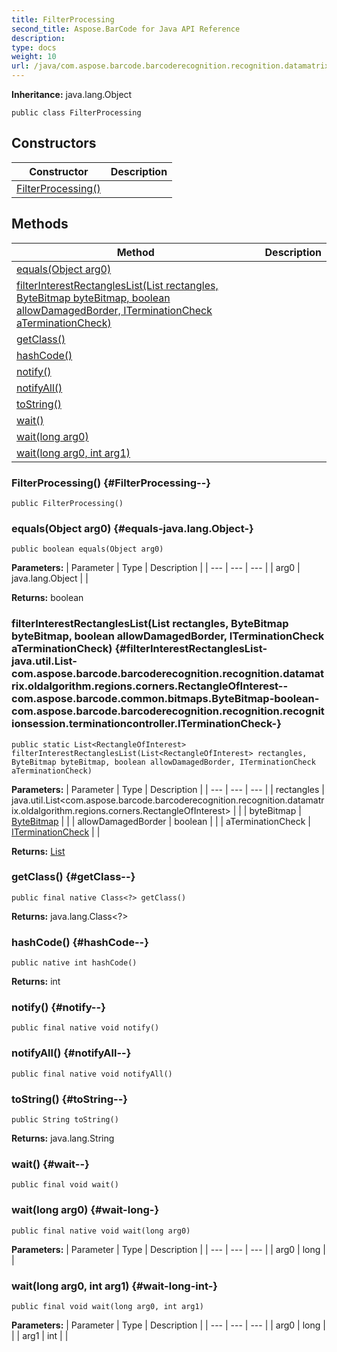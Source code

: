 ```yaml
---
title: FilterProcessing
second_title: Aspose.BarCode for Java API Reference
description: 
type: docs
weight: 10
url: /java/com.aspose.barcode.barcoderecognition.recognition.datamatrix.oldalgorithm.regions/filterprocessing/
---
```

**Inheritance:**
java.lang.Object
```
public class FilterProcessing
```
## Constructors

| Constructor | Description |
| --- | --- |
| [FilterProcessing()](#FilterProcessing--) |  |
## Methods

| Method | Description |
| --- | --- |
| [equals(Object arg0)](#equals-java.lang.Object-) |  |
| [filterInterestRectanglesList(List<RectangleOfInterest> rectangles, ByteBitmap byteBitmap, boolean allowDamagedBorder, ITerminationCheck aTerminationCheck)](#filterInterestRectanglesList-java.util.List-com.aspose.barcode.barcoderecognition.recognition.datamatrix.oldalgorithm.regions.corners.RectangleOfInterest--com.aspose.barcode.common.bitmaps.ByteBitmap-boolean-com.aspose.barcode.barcoderecognition.recognition.recognitionsession.terminationcontroller.ITerminationCheck-) |  |
| [getClass()](#getClass--) |  |
| [hashCode()](#hashCode--) |  |
| [notify()](#notify--) |  |
| [notifyAll()](#notifyAll--) |  |
| [toString()](#toString--) |  |
| [wait()](#wait--) |  |
| [wait(long arg0)](#wait-long-) |  |
| [wait(long arg0, int arg1)](#wait-long-int-) |  |
### FilterProcessing() {#FilterProcessing--}
```
public FilterProcessing()
```


### equals(Object arg0) {#equals-java.lang.Object-}
```
public boolean equals(Object arg0)
```




**Parameters:**
| Parameter | Type | Description |
| --- | --- | --- |
| arg0 | java.lang.Object |  |

**Returns:**
boolean
### filterInterestRectanglesList(List<RectangleOfInterest> rectangles, ByteBitmap byteBitmap, boolean allowDamagedBorder, ITerminationCheck aTerminationCheck) {#filterInterestRectanglesList-java.util.List-com.aspose.barcode.barcoderecognition.recognition.datamatrix.oldalgorithm.regions.corners.RectangleOfInterest--com.aspose.barcode.common.bitmaps.ByteBitmap-boolean-com.aspose.barcode.barcoderecognition.recognition.recognitionsession.terminationcontroller.ITerminationCheck-}
```
public static List<RectangleOfInterest> filterInterestRectanglesList(List<RectangleOfInterest> rectangles, ByteBitmap byteBitmap, boolean allowDamagedBorder, ITerminationCheck aTerminationCheck)
```




**Parameters:**
| Parameter | Type | Description |
| --- | --- | --- |
| rectangles | java.util.List<com.aspose.barcode.barcoderecognition.recognition.datamatrix.oldalgorithm.regions.corners.RectangleOfInterest> |  |
| byteBitmap | [ByteBitmap](../../com.aspose.barcode.common.bitmaps/bytebitmap) |  |
| allowDamagedBorder | boolean |  |
| aTerminationCheck | [ITerminationCheck](../../com.aspose.barcode.barcoderecognition.recognition.recognitionsession.terminationcontroller/iterminationcheck) |  |

**Returns:**
[List](../../java.util/list)
### getClass() {#getClass--}
```
public final native Class<?> getClass()
```




**Returns:**
java.lang.Class<?>
### hashCode() {#hashCode--}
```
public native int hashCode()
```




**Returns:**
int
### notify() {#notify--}
```
public final native void notify()
```




### notifyAll() {#notifyAll--}
```
public final native void notifyAll()
```




### toString() {#toString--}
```
public String toString()
```




**Returns:**
java.lang.String
### wait() {#wait--}
```
public final void wait()
```




### wait(long arg0) {#wait-long-}
```
public final native void wait(long arg0)
```




**Parameters:**
| Parameter | Type | Description |
| --- | --- | --- |
| arg0 | long |  |

### wait(long arg0, int arg1) {#wait-long-int-}
```
public final void wait(long arg0, int arg1)
```




**Parameters:**
| Parameter | Type | Description |
| --- | --- | --- |
| arg0 | long |  |
| arg1 | int |  |

